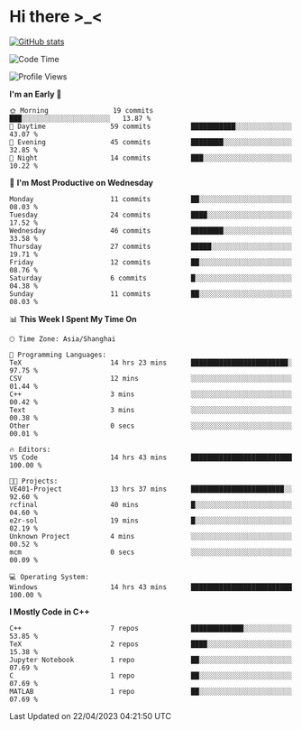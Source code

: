 # Hi there \>_<

[![GitHub stats](https://github-readme-stats.vercel.app/api?username=ARessegetesStery&show_icons=true&theme=transparent)](https://github.com/anuraghazra/github-readme-stats)

<!--START_SECTION:waka-->
![Code Time](http://img.shields.io/badge/Code%20Time-57%20hrs%2034%20mins-blue)

![Profile Views](http://img.shields.io/badge/Profile%20Views-4-blue)

**I'm an Early 🐤** 

```text
🌞 Morning                19 commits          ███░░░░░░░░░░░░░░░░░░░░░░   13.87 % 
🌆 Daytime                59 commits          ███████████░░░░░░░░░░░░░░   43.07 % 
🌃 Evening                45 commits          ████████░░░░░░░░░░░░░░░░░   32.85 % 
🌙 Night                  14 commits          ███░░░░░░░░░░░░░░░░░░░░░░   10.22 % 
```
📅 **I'm Most Productive on Wednesday** 

```text
Monday                   11 commits          ██░░░░░░░░░░░░░░░░░░░░░░░   08.03 % 
Tuesday                  24 commits          ████░░░░░░░░░░░░░░░░░░░░░   17.52 % 
Wednesday                46 commits          ████████░░░░░░░░░░░░░░░░░   33.58 % 
Thursday                 27 commits          █████░░░░░░░░░░░░░░░░░░░░   19.71 % 
Friday                   12 commits          ██░░░░░░░░░░░░░░░░░░░░░░░   08.76 % 
Saturday                 6 commits           █░░░░░░░░░░░░░░░░░░░░░░░░   04.38 % 
Sunday                   11 commits          ██░░░░░░░░░░░░░░░░░░░░░░░   08.03 % 
```


📊 **This Week I Spent My Time On** 

```text
🕑︎ Time Zone: Asia/Shanghai

💬 Programming Languages: 
TeX                      14 hrs 23 mins      ████████████████████████░   97.75 % 
CSV                      12 mins             ░░░░░░░░░░░░░░░░░░░░░░░░░   01.44 % 
C++                      3 mins              ░░░░░░░░░░░░░░░░░░░░░░░░░   00.42 % 
Text                     3 mins              ░░░░░░░░░░░░░░░░░░░░░░░░░   00.38 % 
Other                    0 secs              ░░░░░░░░░░░░░░░░░░░░░░░░░   00.01 % 

🔥 Editors: 
VS Code                  14 hrs 43 mins      █████████████████████████   100.00 % 

🐱‍💻 Projects: 
VE401-Project            13 hrs 37 mins      ███████████████████████░░   92.60 % 
rcfinal                  40 mins             █░░░░░░░░░░░░░░░░░░░░░░░░   04.60 % 
e2r-sol                  19 mins             █░░░░░░░░░░░░░░░░░░░░░░░░   02.19 % 
Unknown Project          4 mins              ░░░░░░░░░░░░░░░░░░░░░░░░░   00.52 % 
mcm                      0 secs              ░░░░░░░░░░░░░░░░░░░░░░░░░   00.09 % 

💻 Operating System: 
Windows                  14 hrs 43 mins      █████████████████████████   100.00 % 
```

**I Mostly Code in C++** 

```text
C++                      7 repos             █████████████░░░░░░░░░░░░   53.85 % 
TeX                      2 repos             ████░░░░░░░░░░░░░░░░░░░░░   15.38 % 
Jupyter Notebook         1 repo              ██░░░░░░░░░░░░░░░░░░░░░░░   07.69 % 
C                        1 repo              ██░░░░░░░░░░░░░░░░░░░░░░░   07.69 % 
MATLAB                   1 repo              ██░░░░░░░░░░░░░░░░░░░░░░░   07.69 % 
```




 Last Updated on 22/04/2023 04:21:50 UTC
<!--END_SECTION:waka-->
